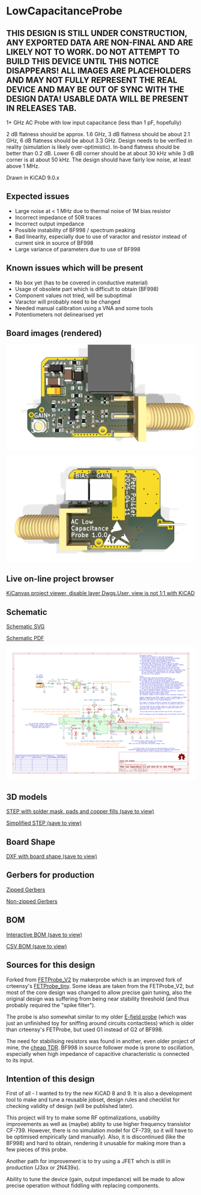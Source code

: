# LowCapacitanceProbe

## THIS DESIGN IS STILL UNDER CONSTRUCTION, ANY EXPORTED DATA ARE NON-FINAL AND ARE LIKELY NOT TO WORK. DO NOT ATTEMPT TO BUILD THIS DEVICE UNTIL THIS NOTICE DISAPPEARS! ALL IMAGES ARE PLACEHOLDERS AND MAY NOT FULLY REPRESENT THE REAL DEVICE AND MAY BE OUT OF SYNC WITH THE DESIGN DATA! USABLE DATA WILL BE PRESENT IN RELEASES TAB.

1+ GHz AC Probe with low input capacitance (less than 1 pF, hopefully)

2 dB flatness should be approx. 1.6 GHz, 3 dB flatness should be about 2.1 GHz, 6 dB flatness should be about 3.3 GHz. Design needs to be verified in reality (simulation is likely over-optimistic). In-band flatness should be better than 0.2 dB. Lower 6 dB corner should be at about 30 kHz while 3 dB corner is at about 50 kHz. The design should have fairly low noise, at least above 1 MHz.

Drawn in KiCAD 9.0.x

## Expected issues

* Large noise at < 1 MHz due to thermal noise of 1M bias resistor
* Incorrect impedance of 50R traces
* Incorrect output impedance
* Possible instability of BF998 / spectrum peaking
* Bad linearity, especially due to use of varactor and resistor instead of current sink in source of BF998
* Large variance of parameters due to use of BF998

## Known issues which will be present

* No box yet (has to be covered in conductive material)
* Usage of obsolete part which is difficult to obtain (BF998)
* Component values not tried, will be suboptimal
* Varactor will probably need to be changed
* Needed manual calibration using a VNA and some tools
* Potentiometers not delinearised yet

## Board images (rendered)

![Board image TOP](https://github.com/MR-DOS/LowCapacitanceProbe/raw/main/Exports/Images_render/top.png)

![Board image BOT](https://github.com/MR-DOS/LowCapacitanceProbe/raw/main/Exports/Images_render/bot.png)

## Live on-line project browser

[KiCanvas project viewer, disable layer Dwgs.User, view is not 1:1 with KiCAD](https://kicanvas.org/?github=https%3A%2F%2Fgithub.com%2FMR-DOS%2FLowCapacitanceProbe%2Ftree%2Fmain)

## Schematic

[Schematic SVG](https://github.com/MR-DOS/LowCapacitanceProbe/raw/main/Exports/Schematic/LowCapacitanceProbe.svg)

[Schematic PDF](https://github.com/MR-DOS/LowCapacitanceProbe/raw/main/Exports/Schematic/LowCapacitanceProbe.pdf)

![Schematic PNG, decent resolution](https://github.com/MR-DOS/LowCapacitanceProbe/raw/main/Exports/Schematic/LowCapacitanceProbe.png)

## 3D models

[STEP with solder mask, pads and copper fills (save to view)](https://github.com/MR-DOS/LowCapacitanceProbe/raw/main/Exports/3D/board.step)

[Simplified STEP (save to view)](https://github.com/MR-DOS/LowCapacitanceProbe/raw/main/Exports/3D/simplified/simplified.step)

## Board Shape

[DXF with board shape (save to view)](https://github.com/MR-DOS/LowCapacitanceProbe/raw/main/Exports/DXF/LowCapacitanceProbe-Edge_Cuts.dxf)

## Gerbers for production

[Zipped Gerbers](https://github.com/MR-DOS/LowCapacitanceProbe/raw/main/Exports/Gerbers/ZIP/LowCapacitanceProbe_v1.0.0.zip)

[Non-zipped Gerbers](https://github.com/MR-DOS/LowCapacitanceProbe/raw/main/Exports/Gerbers/)

## BOM

[Interactive BOM (save to view)](https://github.com/MR-DOS/LowCapacitanceProbe/raw/main/Exports/BOM/LowCapacitanceProbe_Interactive_BOM.html)

[CSV BOM (save to view)](https://github.com/MR-DOS/LowCapacitanceProbe/raw/main/Exports/BOM/LowCapacitanceProbe.csv)

## Sources for this design

Forked from [FETProbe_V2](https://github.com/makerprobe/FETProbe_V2) by makerprobe which is an improved fork of crteensy's [FETProbe_tiny](https://github.com/crteensy/FETProbe_tiny). Some ideas are taken from the FETProbe_V2, but most of the core design was changed to allow precise gain tuning, also the original design was suffering from being near stability threshold (and thus probably required the "spike filter").

The probe is also somewhat similar to my older [E-field probe](https://hackaday.io/project/169611-simple-e-field-probe) (which was just an unfinished toy for sniffing around circuits contactless) which is older than crteensy's FETProbe, but used G1 instead of G2 of BF998.

The need for stabilising resistors was found in another, even older project of mine, the [cheap TDR](https://github.com/MR-DOS/TDR_diploma_thesis). BF998 in source follower mode is prone to oscillation, especially when high impedance of capacitive characteristic is connected to its input.

## Intention of this design

First of all - I wanted to try the new KiCAD 8 and 9. It is also a development tool to make and tune a reusable jobset, design rules and checklist for checking validity of design (will be published later).

This project will try to make some RF optimalizations, usability improvements as well as (maybe) ability to use higher frequency transistor CF-739. However, there is no simulation model for CF-739, so it will have to be optimised empirically (and manually). Also, it is discontinued (like the BF998) and hard to obtain, rendering it unusable for making more than a few pieces of this probe.

Another path for improvement is to try using a JFET whch is still in production (J3xx or 2N439x).

Ability to tune the device (gain, output impedance) will be made to allow precise operation without fiddling with replacing components.